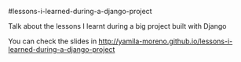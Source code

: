 #lessons-i-learned-during-a-django-project

Talk about the lessons I learnt during a big project built with Django

You can check the slides in http://yamila-moreno.github.io/lessons-i-learned-during-a-django-project

